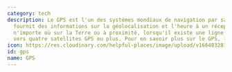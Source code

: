 ```yaml
---
category: tech
description: Le GPS est l'un des systémes mondiaux de navigation par satellite qui
  fournit des informations sur la géolocalisation et l'heure à un récepteur GPS situé
  n'importe où sur la Terre ou à proximité, lorsqu'il existe une ligne de visée dégagée
  vers quatre satellites GPS ou plus. Pour en savoir plus sur le GPS, [cliquez ici](https://fr.wikipedia.org/wiki/Global_Positioning_System).
icon: https://res.cloudinary.com/helpful-places/image/upload/v1664832813/dtpr-icons/tech/wave_bmvtme.svg
id: gps
name: GPS
---
```


